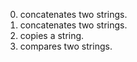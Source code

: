 0. concatenates two strings.
1. concatenates two strings.
2. copies a string.
3. compares two strings.
